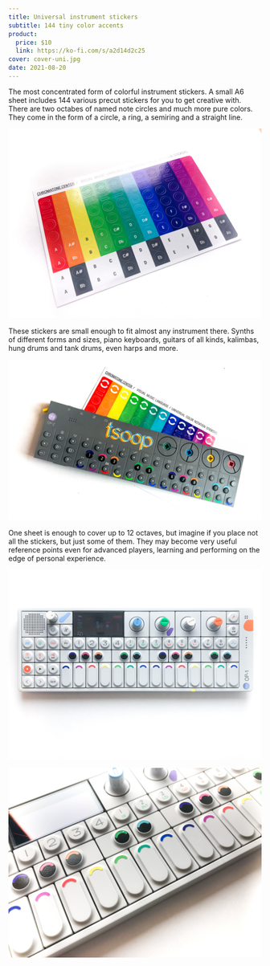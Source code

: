 ```yaml
---
title: Universal instrument stickers
subtitle: 144 tiny color accents
product:
  price: $10
  link: https://ko-fi.com/s/a2d14d2c25
cover: cover-uni.jpg
date: 2021-08-20
---
```


The most concentrated form of colorful instrument stickers. A small A6 sheet includes 144 various precut stickers for you to get creative with. There are two octabes of named note circles and much more pure colors. They come in the form of a circle, a ring, a semiring and a straight line.

![](./sheet.jpg)

These stickers are small enough to fit almost any instrument there. Synths of different forms and sizes, piano keyboards, guitars of all kinds, kalimbas, hung drums and tank drums, even harps and more.

![](./op-z-sheet.jpg)

One sheet is enough to cover up to 12 octaves, but imagine if you place not all the stickers, but just some of them. They may become very useful reference points even for advanced players, learning and performing on the edge of personal experience.

![](./op-1.jpg)

![](./op-1-closeup.jpg)
